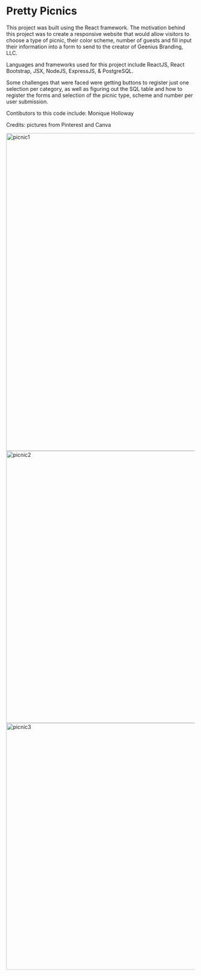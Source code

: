 # Pretty Picnics

This project was built using the React framework. The motivation behind this project was to create a responsive website that would allow visitors to choose a type of picnic, their color scheme, number of guests and fill input their information into a form to send to the creator of Geenius Branding, LLC.

Languages and frameworks used for this project include ReactJS, React Bootstrap, JSX, NodeJS, ExpressJS, & PostgreSQL.

Some challenges that were faced were getting buttons to register just one selection per category, as well as figuring out the SQL table and how to register the forms and selection of the picnic type, scheme and number per user submission.

Contibutors to this code include: Monique Holloway

Credits: pictures from Pinterest and Canva

<img width="850" alt="picnic1" src="https://user-images.githubusercontent.com/95832977/172462194-11780452-e28a-47e6-a678-9e5b009331c1.png">
<img width="728" alt="picnic2" src="https://user-images.githubusercontent.com/95832977/172462240-84b5a3db-f8ba-48ff-b31c-1a20b64ec305.png">
<img width="660" alt="picnic3" src="https://user-images.githubusercontent.com/95832977/172462252-72b43874-5f7a-4866-81de-8dbdd404fc2c.png">
